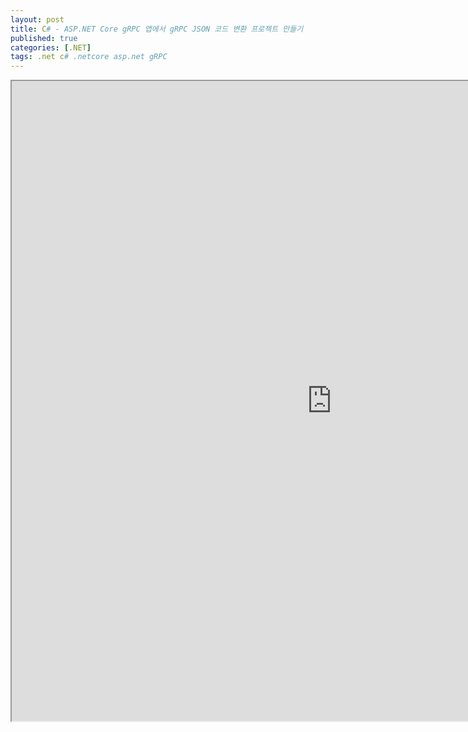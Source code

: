 ```yaml
---
layout: post
title: C# - ASP.NET Core gRPC 앱에서 gRPC JSON 코드 변환 프로젝트 만들기
published: true
categories: [.NET]
tags: .net c# .netcore asp.net gRPC
---  
```

<iframe width="1024" height="1024" src="https://docs.google.com/document/d/e/2PACX-1vTQCG9IMA32WOgCFO417LqwS0KxrPK_AiijaR9tuz3a0lboL9C4TuHiOw-y9WZ0LtfIq1Wn2qxHvkZE/pub?embedded=true"></iframe>    
   